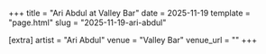 +++
title = "Ari Abdul at Valley Bar"
date = 2025-11-19
template = "page.html"
slug = "2025-11-19-ari-abdul"

[extra]
artist = "Ari Abdul"
venue = "Valley Bar"
venue_url = ""
+++
